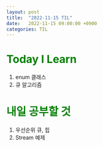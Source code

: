 ```yaml
---
layout: post
title:  "2022-11-15 TIL"
date:   2022-11-15 09:00:00 +0900
categories: TIL
---
```


<span style="color:green"> Today I Learn  </span>
=====================================================

1. enum 클래스
2. 큐 알고리즘

<span style="color:green"> 내일 공부할 것 </span>
=====================================================
1. 우선순위 큐, 힙
2. Stream 예제